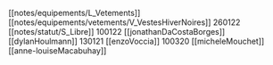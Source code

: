 [[notes/equipements/L_Vetements]] [[notes/equipements/vetements/V_VestesHiverNoires]] 260122 [[notes/statut/S_Libre]]
100122 [[jonathanDaCostaBorges]]
[[dylanHoulmann]]
130121 [[enzoVoccia]]
100320 [[micheleMouchet]]
[[anne-louiseMacabuhay]]